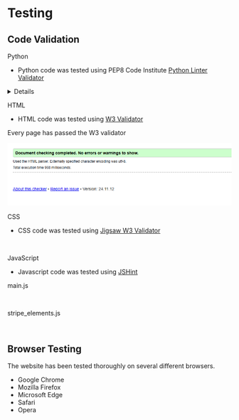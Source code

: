 # Testing

## Code Validation

Python

* Python code was tested using PEP8 Code Institute [Python Linter Validator](https://pep8ci.herokuapp.com/)

<details>

**Bag app**

views.py
<p align="center">
<img src="https://github.com/PeterSvk1/P5-Ecommerce-django/blob/main/assets/testing/bag_view.png">
</p>

urls.py
<p align="center">
<img src="https://github.com/PeterSvk1/P5-Ecommerce-django/blob/main/assets/testing/bag_urls.png">
</p>

contexts.py
<p align="center">
<img src="https://github.com/PeterSvk1/P5-Ecommerce-django/blob/main/assets/testing/bag_context.png">
</p>

apps.py
<p align="center">
<img src="https://github.com/PeterSvk1/P5-Ecommerce-django/blob/main/assets/testing/bag_apps.png">
</p>

**Checkout app**

views.py
<p align="center">
<img src="https://github.com/PeterSvk1/P5-Ecommerce-django/blob/main/assets/testing/checkout_view.png">
</p>

urls.py
<p align="center">
<img src="https://github.com/PeterSvk1/P5-Ecommerce-django/blob/main/assets/testing/checkout_urls.png">
</p>

apps.py
<p align="center">
<img src="https://github.com/PeterSvk1/P5-Ecommerce-django/blob/main/assets/testing/checkout_apps.png">
</p>

admin.py
<p align="center">
<img src="https://github.com/PeterSvk1/P5-Ecommerce-django/blob/main/assets/testing/checkout_admin.png">
</p>

forms.py
<p align="center">
<img src="https://github.com/PeterSvk1/P5-Ecommerce-django/blob/main/assets/testing/checkout_forms.png">
</p>

models.py
<p align="center">
<img src="https://github.com/PeterSvk1/P5-Ecommerce-django/blob/main/assets/testing/checkout_models.png">
</p>

signals.py
<p align="center">
<img src="https://github.com/PeterSvk1/P5-Ecommerce-django/blob/main/assets/testing/checkout_signals.png">
</p>

webhook_handler.py
<p align="center">
<img src="https://github.com/PeterSvk1/P5-Ecommerce-django/blob/main/assets/testing/checkout_webhookhandler.png">
</p>

webhook.py
<p align="center">
<img src="https://github.com/PeterSvk1/P5-Ecommerce-django/blob/main/assets/testing/checkout_webhook.png">
</p>

**Error app**

apps.py
<p align="center">
<img src="https://github.com/PeterSvk1/P5-Ecommerce-django/blob/main/assets/testing/error_apps.png">
</p>

views.py
<p align="center">
<img src="https://github.com/PeterSvk1/P5-Ecommerce-django/blob/main/assets/testing/error_view.png">
</p>

**Home app**

apps.py
<p align="center">
<img src="https://github.com/PeterSvk1/P5-Ecommerce-django/blob/main/assets/testing/home_apps.png">
</p>

views.py
<p align="center">
<img src="https://github.com/PeterSvk1/P5-Ecommerce-django/blob/main/assets/testing/home_view.png">
</p>

urls.py
<p align="center">
<img src="https://github.com/PeterSvk1/P5-Ecommerce-django/blob/main/assets/testing/home_urls.png">
</p>

**Newsletter app**

admin.py
<p align="center">
<img src="https://github.com/PeterSvk1/P5-Ecommerce-django/blob/main/assets/testing/newsletter_admin.png">
</p>

apps.py
<p align="center">
<img src="https://github.com/PeterSvk1/P5-Ecommerce-django/blob/main/assets/testing/newsletter_apps.png">
</p>

forms.py
<p align="center">
<img src="https://github.com/PeterSvk1/P5-Ecommerce-django/blob/main/assets/testing/newsletter_forms.png">
</p>

models.py
<p align="center">
<img src="https://github.com/PeterSvk1/P5-Ecommerce-django/blob/main/assets/testing/newsletter_models.png">
</p>

urls.py
<p align="center">
<img src="https://github.com/PeterSvk1/P5-Ecommerce-django/blob/main/assets/testing/newsletter_urls.png">
</p>

views.py
<p align="center">
<img src="https://github.com/PeterSvk1/P5-Ecommerce-django/blob/main/assets/testing/newsletter_views.png">
</p>

**Newsletter app**

admin.py
<p align="center">
<img src="https://github.com/PeterSvk1/P5-Ecommerce-django/blob/main/assets/testing/newsletter_admin.png">
</p>

apps.py
<p align="center">
<img src="https://github.com/PeterSvk1/P5-Ecommerce-django/blob/main/assets/testing/newsletter_apps.png">
</p>

forms.py
<p align="center">
<img src="https://github.com/PeterSvk1/P5-Ecommerce-django/blob/main/assets/testing/newsletter_forms.png">
</p>

models.py
<p align="center">
<img src="https://github.com/PeterSvk1/P5-Ecommerce-django/blob/main/assets/testing/newsletter_models.png">
</p>

urls.py
<p align="center">
<img src="https://github.com/PeterSvk1/P5-Ecommerce-django/blob/main/assets/testing/newsletter_urls.png">
</p>

views.py
<p align="center">
<img src="https://github.com/PeterSvk1/P5-Ecommerce-django/blob/main/assets/testing/newsletter_views.png">
</p>

**Products app**

admin.py
<p align="center">
<img src="https://github.com/PeterSvk1/P5-Ecommerce-django/blob/main/assets/testing/products_admin.png">
</p>

apps.py
<p align="center">
<img src="https://github.com/PeterSvk1/P5-Ecommerce-django/blob/main/assets/testing/products_apps.png">
</p>

forms.py
<p align="center">
<img src="https://github.com/PeterSvk1/P5-Ecommerce-django/blob/main/assets/testing/products_forms.png">
</p>

models.py
<p align="center">
<img src="https://github.com/PeterSvk1/P5-Ecommerce-django/blob/main/assets/testing/products_models.png">
</p>

urls.py
<p align="center">
<img src="https://github.com/PeterSvk1/P5-Ecommerce-django/blob/main/assets/testing/products_urls.png">
</p>

views.py
<p align="center">
<img src="https://github.com/PeterSvk1/P5-Ecommerce-django/blob/main/assets/testing/products_views.png">
</p>

widgets.py
<p align="center">
<img src="https://github.com/PeterSvk1/P5-Ecommerce-django/blob/main/assets/testing/products_widgets.png">
</p>


</details>

HTML

* HTML code was tested using [W3 Validator](https://validator.w3.org/)

Every page has passed the W3 validator

<p align="center">
<img src="https://github.com/PeterSvk1/P5-Ecommerce-django/blob/main/assets/testing/htmlvalid.png">
</p>

CSS

* CSS code was tested using [Jigsaw W3 Validator](https://jigsaw.w3.org/)

<p align="center">
<img src="">
</p>

JavaScript

* Javascript code was tested using [JSHint](https://jshint.com/)

main.js
<p align="center">
<img src="">
</p>

stripe_elements.js
<p align="center">
<img src="">
</p>




## Browser Testing

The website has been tested thoroughly on several different browsers.

* Google Chrome
* Mozilla Firefox
* Microsoft Edge
* Safari
* Opera